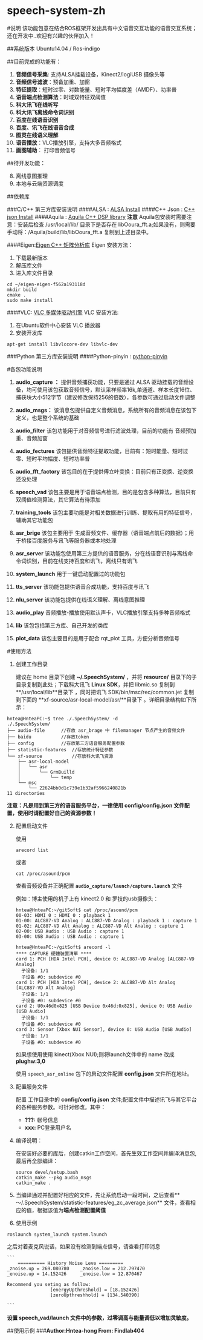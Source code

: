 # speech-system-zh


#说明
该功能包意在结合ROS框架开发出具有中文语音交互功能的语音交互系统；还在开发中..欢迎有兴趣的伙伴加入！

##系统版本 Ubuntu14.04 / Ros-indigo



##目前完成的功能有：

1. **音频信号采集**: 支持ALSA挂载设备，Kinect2/logiUSB 摄像头等
2. **音频信号滤波**：预备加重、加窗
3. **特征提取**：短时过零、对数能量、短时平均幅度差（AMDF）、功率普
4. **语音端点检测算法**：时域双特征双阈值
3. **科大讯飞在线听写**
4. **科大讯飞离线命令词识别**
5. **百度在线语音识别**
6. **百度、讯飞在线语音合成**
7. **图灵在线语义理解**
8. **语音播放**：VLC播放引擎，支持大多音频格式
5. **画图辅助**： 打印音频信号


##待开发功能：

8. 离线意图推理
9. 本地与云端资源调度

##依赖库

###C/C++ 第三方库安装说明
####ALSA : [ALSA Install](http://blog.csdn.net/u013494117/article/details/52269463)
####C\++ Json : [C++ json Install](http://blog.csdn.net/u013494117/article/details/53213134)
####Aquila : [Aquila C++ DSP library](http://aquila-dsp.org/download/)
**注意**
Aquila包安装时需要注意：安装后检查 /usr/local/lib/ 目录下是否存在 libOoura_fft.a;如果没有，则需要手动将：/Aquila/build/lib/libOoura_fft.a 复制到上述目录中。

####Eigen:[Eigen C++ 矩阵分析库](http://eigen.tuxfamily.org/index.php?title=Main_Page)
Eigen 安装方法：

1. 下载最新版本
1. 解压库文件
1. 进入库文件目录

```
cd ~/eigen-eigen-f562a193118d
mkdir build
cmake .
sudo make install
```

####VLC: [VLC 多媒体驱动引擎](https://wiki.videolan.org/Documentation:Documentation/)
VLC 安装方法:

1. 在Ubuntu软件中心安装 VLC 播放器
1. 安装开发库
 ```
 apt-get install libvlccore-dev libvlc-dev
 ```



###Python 第三方库安装说明
####Python-pinyin : [python-pinyin](https://github.com/mozillazg/python-pinyin)

#各包功能说明
1. **audio_capture ：**
   提供音频捕获功能，只要是通过 ALSA 驱动挂载的音频设备，均可使用该包获取音频信号，默认采样频率16k,单通道、样本长度16位、捕获块大小512字节（建议修改保持256的倍数），各参数可通过启动文件调整
   
2. **audio_msgs：**
   该消息包提供自定义音频消息，系统所有的音频消息在该包下定义，也是整个系统的基础

2. **audio_filter**
   该包功能用于对音频信号进行滤波处理，目前的功能有 音频预加重、音频加窗

3. **audio_fectures**
   该包提供音频特征提取功能，目前有：短时能量、短时过零、短时平均幅度、短时功率普

4. **audio_fft_factory**
   该包目的在于提供傅立叶变换：目前只有正变换、逆变换还没处理

5. **speech_vad**
   该包主要是用于语音端点检测，目的是包含多种算法，目前只有双阈值检测算法，其它算法有待添加

6. **training_tools**
   该包主要功能是对相关数据进行训练、提取有用的特征信号，辅助其它功能包

7. **asr_brige**
   该包主要用于 生成音频文件、缓存器（语音端点前后的数据）；用于桥接百度服务与讯飞等服务器或本地处理
8. **asr_server**
   该功能包使用第三方提供的语音服务，分在线语音识别与离线命令词识别，目前在线支持百度和讯飞，离线只有讯飞	
8. **system_launch**
   用于一键启动配置过的功能包
   
9. **tts_server**
   该功能包提供语音合成功能，支持百度与讯飞
   
10. **nlu_server**
   该功能包提供在线语义理解、离线意图推理
11. **audio_play**
   音频播放-播放使用默认声卡，VLC播放引擎支持多种音频格式

12.   **lib**
   该包包括第三方库、自己开发的类库

9. **plot_data**
   该包主要目的是用于配合 rqt_plot 工具，方便分析音频信号
   
#使用方法

1. 创建工作目录

	建议在 home 目录下创建 **~/.SpeechSystem/** ，并将 **resource/** 目录下的子目录复制到此处；下载科大讯飞 **Linux SDK**，并把 libmic.so 复制到**/usr/local/lib**目录下 ，同时把讯飞 SDK/bin/msc/rec/common.jet 复制到下面的 **xf-source/asr-local-model/asr/**目录下 。详细目录结构如下所示：
```
hntea@HnteaPC:~$ tree ./.SpeechSystem/ -d
./.SpeechSystem/
├── audio-file		//存放 asr_brage 中 filemanager 节点产生的音频文件
├── baidu			//存放token
├── config			//存放第三方语音服务配置参数
├── statistic-features	//存放统计特征参数
└── xf-source			//存放科大讯飞资源
    ├── asr-local-model
    │   └── asr
    │       └── GrmBuilld
    │           └── temp
    └── msc				
        └── 22624bb0d1c739e1b32af5966240821b
11 directories
```
**注意：凡是用到第三方的语音服务平台，一律使用 config/config.json 文件配置，使用时请配置好自己的资源参数！**

2. 配置启动文件
    
	使用 
	```
	arecord list 
	```
	或者 
	```
	cat /proc/asound/pcm
	```
	查看音频设备并正确配置 **`audio_capture/launch/capture.launch`** 文件
	
	例如：博主使用的机子上有 kinect2.0 和 罗技的usb摄像头：
	```
	hntea@HnteaPC:~/gitSoft$ cat /proc/asound/pcm 
	00-03: HDMI 0 : HDMI 0 : playback 1
	01-00: ALC887-VD Analog : ALC887-VD Analog : playback 1 : capture 1
	01-02: ALC887-VD Alt Analog : ALC887-VD Alt Analog : capture 1
	02-00: USB Audio : USB Audio : capture 1
	03-00: USB Audio : USB Audio : capture 1

	hntea@HnteaPC:~/gitSoft$ arecord -l
	**** CAPTURE 硬體裝置清單 ****
	card 1: PCH [HDA Intel PCH], device 0: ALC887-VD Analog [ALC887-VD Analog]
	  子设备: 1/1
	  子设备 #0: subdevice #0
	card 1: PCH [HDA Intel PCH], device 2: ALC887-VD Alt Analog [ALC887-VD Alt Analog]
	  子设备: 1/1
	  子设备 #0: subdevice #0
	card 2: U0x46d0x825 [USB Device 0x46d:0x825], device 0: USB Audio [USB Audio]
	  子设备: 1/1
	  子设备 #0: subdevice #0
	card 3: Sensor [Xbox NUI Sensor], device 0: USB Audio [USB Audio]
	  子设备: 1/1
	  子设备 #0: subdevice #0

	```
	如果想使用使用 kinect(Xbox NUI);则将launch文件中的 name 改成 **plughw:3,0**
	
	使用 `speech_asr_online` 包下的启动文件配置 **config.json** 文件所在地址。
	
3. 配置服务文件

	配置 工作目录中的 **config/config.json** 文件;配置文件中描述讯飞与其它平台的各种服务参数。可针对修改。其中：
	- 	**???:**  帐号信息
	- 	**xxx:**  PC登录用户名
	
1. 编译说明：

   在安装好必要的库后，创建catkin工作空间，首先生效工作空间并编译消息包,最后再全部编译：
   ````
   source devel/setup.bash
   catkin_make --pkg audio_msgs
   catkin_make .
   ````
2.  当编译通过并配置好相应的文件，先让系统启动一段时间，之后查看** ～/.SpeechSystem/statistic-features/eg_zc_average.json** 文件，查看相应的值，根据该值为**端点检测配置阈值**

3. 使用示例
```
roslaunch system_launch system.launch
```
之后对着麦克风说话，如果没有检测到端点信号，请查看打印消息

	```
		========== History Noise Leve =========
	_znoise.up = 269.080780    _znoise.low = 212.797470
	_enoise.up = 14.152426     _enoise.low = 12.870467

	Recommend you seting as follow:
					[energyUpthreshold] = [18.152426]
					[zeroUpthreshhold] = [134.540390]
	
	```
**设置 speech_vad/launch 文件中的参数，过零调高与能量调低以增加灵敏度。**
	


##使用示例
###**Author:Hntea-hong   From: Findlab404**